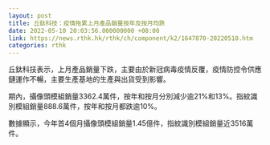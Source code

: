 ```yaml
---
layout: post
title: 丘鈦科技：疫情拖累上月產品銷量按年及按月均跌
date: 2022-05-10 20:03:56.000000000 +08:00
link: https://news.rthk.hk/rthk/ch/component/k2/1647870-20220510.htm
categories: rthk
---
```


丘鈦科技表示，上月產品銷量下跌，主要由於新冠病毒疫情反覆，疫情防控令供應鏈運作不暢，主要生產基地的生產與出貨受到影響。

期內，攝像頭模組銷量3362.4萬件，按年和按月分別減少逾21%和13%。指紋識別模組銷量888.6萬件，按年和按月都跌逾10%。

數據顯示，今年首4個月攝像頭模組銷量1.45億件，指紋識別模組銷量近3516萬件。

